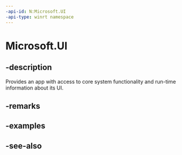 ```yaml
---
-api-id: N:Microsoft.UI
-api-type: winrt namespace
---
```


# Microsoft.UI

## -description
Provides an app with access to core system functionality and run-time information about its UI.

## -remarks

## -examples

## -see-also
